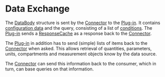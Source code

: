 ﻿# Data Exchange

The [DataBody](data-body.md) structure is sent by the [Connector](/architecture/connector.md) to the [Plug-in](/architecture/plug-in.md).
It contains [configuration data](source-definition.md) and the query, consisting of a list of [conditions](condition.md).
The [Plug-in](/architecture/plug-in.md) sends a [ResponseCache](response-cache.md) as a response back to the [Connector](/architecture/connector.md).

The [Plug-in](/architecture/plug-in.md) in addition has to send (simple) lists of items back to the [Connector](/architecture/connector.md) when asked. This allows retrieval of quantities, parameters, units, compartments and measurement objects know by the data source.

The [Connector](/architecture/connector.md) can send this information back to the consumer, which in turn, can base queries on that information.
